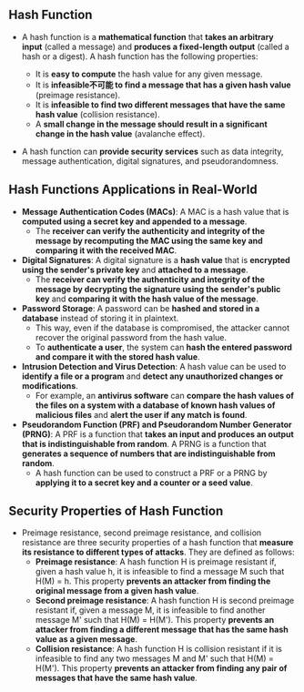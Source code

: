 ## Hash Function
- A hash function is a __mathematical function__ that __takes an arbitrary input__ (called a message) and __produces a fixed-length output__ (called a hash or a digest). A hash function has the following properties:
    - It is __easy to compute__ the hash value for any given message.
    - It is __infeasible不可能 to find a message that has a given hash value__ (preimage resistance).
    - It is __infeasible to find two different messages that have the same hash value__ (collision resistance).
    - A __small change in the message should result in a significant change in the hash value__ (avalanche effect).

- A hash function can __provide security services__ such as data integrity, message authentication, digital signatures, and pseudorandomness.

## Hash Functions Applications in Real-World 
- __Message Authentication Codes (MACs)__: A MAC is a hash value that is __computed using a secret key and appended to a message__.
  - The __receiver can verify the authenticity and integrity of the message by recomputing the MAC using the same key and comparing it with the received MAC__.
- __Digital Signatures__: A digital signature is a __hash value__ that is __encrypted using the sender's private key__ and __attached to a message__.
  - The __receiver can verify the authenticity and integrity of the message by decrypting the signature using the sender's public key__ and __comparing it with the hash value of the message__.
- __Password Storage__: A password can be __hashed and stored in a database__ instead of storing it in plaintext.
  - This way, even if the database is compromised, the attacker cannot recover the original password from the hash value.
  - To __authenticate a user__, the system can __hash the entered password and compare it with the stored hash value__.
- __Intrusion Detection and Virus Detection__: A hash value can be used to __identify a file or a program__ and __detect any unauthorized changes or modifications__.
  - For example, an __antivirus software__ can __compare the hash values of the files on a system with a database of known hash values of malicious files__ and __alert the user if any match is found__.
- __Pseudorandom Function (PRF) and Pseudorandom Number Generator (PRNG)__: A PRF is a function that __takes an input and produces an output that is indistinguishable from random__. A PRNG is a function that __generates a sequence of numbers that are indistinguishable from random__.
  - A hash function can be used to construct a PRF or a PRNG by __applying it to a secret key and a counter or a seed value__.

## Security Properties of Hash Function
- Preimage resistance, second preimage resistance, and collision resistance are three security properties of a hash function that __measure its resistance to different types of attacks__. They are defined as follows:
    - __Preimage resistance__: A hash function H is preimage resistant if, given a hash value h, it is infeasible to find a message M such that H(M) = h. This property __prevents an attacker from finding the original message from a given hash value__.
    - __Second preimage resistance__: A hash function H is second preimage resistant if, given a message M, it is infeasible to find another message M' such that H(M) = H(M'). This property __prevents an attacker from finding a different message that has the same hash value as a given message__.
    - __Collision resistance__: A hash function H is collision resistant if it is infeasible to find any two messages M and M' such that H(M) = H(M'). This property __prevents an attacker from finding any pair of messages that have the same hash value__.
